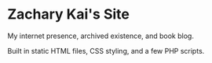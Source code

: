 # Zachary Kai's Site

My internet presence, archived existence, and book blog.

Built in static HTML files, CSS styling, and a few PHP scripts.